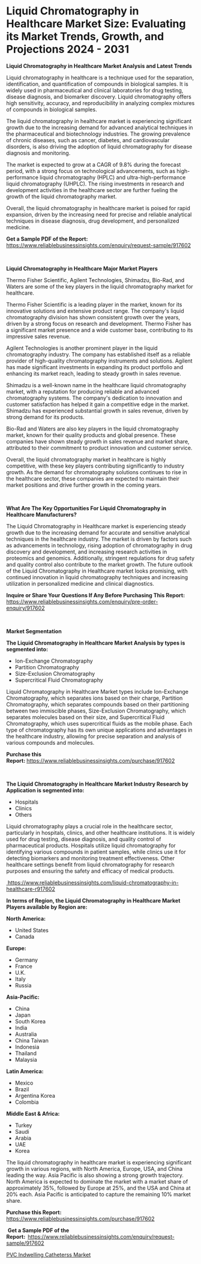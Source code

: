 <p><h1>Liquid Chromatography in Healthcare Market Size: Evaluating its Market Trends, Growth, and Projections 2024 - 2031</h1></p><p><strong>Liquid Chromatography in Healthcare Market Analysis and Latest Trends</strong></p>
<p><p>Liquid chromatography in healthcare is a technique used for the separation, identification, and quantification of compounds in biological samples. It is widely used in pharmaceutical and clinical laboratories for drug testing, disease diagnosis, and biomarker discovery. Liquid chromatography offers high sensitivity, accuracy, and reproducibility in analyzing complex mixtures of compounds in biological samples.</p><p>The liquid chromatography in healthcare market is experiencing significant growth due to the increasing demand for advanced analytical techniques in the pharmaceutical and biotechnology industries. The growing prevalence of chronic diseases, such as cancer, diabetes, and cardiovascular disorders, is also driving the adoption of liquid chromatography for disease diagnosis and monitoring.</p><p>The market is expected to grow at a CAGR of 9.8% during the forecast period, with a strong focus on technological advancements, such as high-performance liquid chromatography (HPLC) and ultra-high-performance liquid chromatography (UHPLC). The rising investments in research and development activities in the healthcare sector are further fueling the growth of the liquid chromatography market.</p><p>Overall, the liquid chromatography in healthcare market is poised for rapid expansion, driven by the increasing need for precise and reliable analytical techniques in disease diagnosis, drug development, and personalized medicine.</p></p>
<p><strong>Get a Sample PDF of the Report:&nbsp;</strong> <a href="https://www.reliablebusinessinsights.com/enquiry/request-sample/917602">https://www.reliablebusinessinsights.com/enquiry/request-sample/917602</a></p>
<p>&nbsp;</p>
<p><strong>Liquid Chromatography in Healthcare Major Market Players</strong></p>
<p><p>Thermo Fisher Scientific, Agilent Technologies, Shimadzu, Bio-Rad, and Waters are some of the key players in the liquid chromatography market for healthcare. </p><p>Thermo Fisher Scientific is a leading player in the market, known for its innovative solutions and extensive product range. The company's liquid chromatography division has shown consistent growth over the years, driven by a strong focus on research and development. Thermo Fisher has a significant market presence and a wide customer base, contributing to its impressive sales revenue.</p><p>Agilent Technologies is another prominent player in the liquid chromatography industry. The company has established itself as a reliable provider of high-quality chromatography instruments and solutions. Agilent has made significant investments in expanding its product portfolio and enhancing its market reach, leading to steady growth in sales revenue.</p><p>Shimadzu is a well-known name in the healthcare liquid chromatography market, with a reputation for producing reliable and advanced chromatography systems. The company's dedication to innovation and customer satisfaction has helped it gain a competitive edge in the market. Shimadzu has experienced substantial growth in sales revenue, driven by strong demand for its products.</p><p>Bio-Rad and Waters are also key players in the liquid chromatography market, known for their quality products and global presence. These companies have shown steady growth in sales revenue and market share, attributed to their commitment to product innovation and customer service.</p><p>Overall, the liquid chromatography market in healthcare is highly competitive, with these key players contributing significantly to industry growth. As the demand for chromatography solutions continues to rise in the healthcare sector, these companies are expected to maintain their market positions and drive further growth in the coming years.</p></p>
<p>&nbsp;</p>
<p><strong>What Are The Key Opportunities For Liquid Chromatography in Healthcare Manufacturers?</strong></p>
<p><p>The Liquid Chromatography in Healthcare market is experiencing steady growth due to the increasing demand for accurate and sensitive analytical techniques in the healthcare industry. The market is driven by factors such as advancements in technology, rising adoption of chromatography in drug discovery and development, and increasing research activities in proteomics and genomics. Additionally, stringent regulations for drug safety and quality control also contribute to the market growth. The future outlook of the Liquid Chromatography in Healthcare market looks promising, with continued innovation in liquid chromatography techniques and increasing utilization in personalized medicine and clinical diagnostics.</p></p>
<p><strong>Inquire or Share Your Questions If Any Before Purchasing This Report:</strong> <a href="https://www.reliablebusinessinsights.com/enquiry/pre-order-enquiry/917602">https://www.reliablebusinessinsights.com/enquiry/pre-order-enquiry/917602</a></p>
<p>&nbsp;</p>
<p><strong>Market Segmentation</strong></p>
<p><strong>The Liquid Chromatography in Healthcare Market Analysis by types is segmented into:</strong></p>
<p><ul><li>Ion-Exchange Chromatography</li><li>Partition Chromatography</li><li>Size-Exclusion Chromatography</li><li>Supercritical Fluid Chromatography</li></ul></p>
<p><p>Liquid Chromatography in Healthcare Market types include Ion-Exchange Chromatography, which separates ions based on their charge, Partition Chromatography, which separates compounds based on their partitioning between two immiscible phases, Size-Exclusion Chromatography, which separates molecules based on their size, and Supercritical Fluid Chromatography, which uses supercritical fluids as the mobile phase. Each type of chromatography has its own unique applications and advantages in the healthcare industry, allowing for precise separation and analysis of various compounds and molecules.</p></p>
<p><strong>Purchase this Report:&nbsp;</strong><a href="https://www.reliablebusinessinsights.com/purchase/917602">https://www.reliablebusinessinsights.com/purchase/917602</a></p>
<p>&nbsp;</p>
<p><strong>The Liquid Chromatography in Healthcare Market Industry Research by Application is segmented into:</strong></p>
<p><ul><li>Hospitals</li><li>Clinics</li><li>Others</li></ul></p>
<p><p>Liquid chromatography plays a crucial role in the healthcare sector, particularly in hospitals, clinics, and other healthcare institutions. It is widely used for drug testing, disease diagnosis, and quality control of pharmaceutical products. Hospitals utilize liquid chromatography for identifying various compounds in patient samples, while clinics use it for detecting biomarkers and monitoring treatment effectiveness. Other healthcare settings benefit from liquid chromatography for research purposes and ensuring the safety and efficacy of medical products.</p></p>
<p><a href="https://www.reliablebusinessinsights.com/liquid-chromatography-in-healthcare-r917602">&nbsp;https://www.reliablebusinessinsights.com/liquid-chromatography-in-healthcare-r917602</a></p>
<p><strong>In terms of Region, the Liquid Chromatography in Healthcare Market Players available by Region are:</strong></p>
<p>
    <p> <strong> North America: </strong>
        <ul>
            <li>United States</li>
            <li>Canada</li>
        </ul>
        </p> 
    <p> <strong> Europe: </strong>
        <ul>
            <li>Germany</li>
            <li>France</li>
            <li>U.K.</li>
            <li>Italy</li>
            <li>Russia</li>
        </ul>
        </p> 
    <p> <strong> Asia-Pacific: </strong>
        <ul>
            <li>China</li>
            <li>Japan</li>
            <li>South Korea</li>
            <li>India</li>
            <li>Australia</li>
            <li>China Taiwan</li>
            <li>Indonesia</li>
            <li>Thailand</li>
            <li>Malaysia</li>
        </ul>
        </p> 
    <p> <strong> Latin America: </strong>
        <ul>
            <li>Mexico</li>
            <li>Brazil</li>
            <li>Argentina Korea</li>
            <li>Colombia</li>
        </ul>
        </p> 
    <p> <strong> Middle East & Africa: </strong>
        <ul>
            <li>Turkey</li>
            <li>Saudi</li>
            <li>Arabia</li>
            <li>UAE</li>
            <li>Korea</li>
        </ul>
    </p>
    </p>
<p><p>The liquid chromatography in healthcare market is experiencing significant growth in various regions, with North America, Europe, USA, and China leading the way. Asia Pacific is also showing a strong growth trajectory. North America is expected to dominate the market with a market share of approximately 35%, followed by Europe at 25%, and the USA and China at 20% each. Asia Pacific is anticipated to capture the remaining 10% market share.</p></p>
<p><strong>Purchase this Report: </strong><a href="https://www.reliablebusinessinsights.com/purchase/917602">https://www.reliablebusinessinsights.com/purchase/917602</a></p>
<p>&nbsp;<strong>Get a Sample PDF of the Report:&nbsp;&nbsp;</strong><a href="https://www.reliablebusinessinsights.com/enquiry/request-sample/917602">https://www.reliablebusinessinsights.com/enquiry/request-sample/917602</a></p>
<p><strong></strong></p>
<p><p><a href="https://github.com/JermaineCrona2023/Market-Research-Report-List-1/blob/main/pvc-indwelling-catheterss-market.md">PVC Indwelling Catheterss Market</a></p></p>